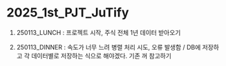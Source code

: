 # 2025_1st_PJT_JuTify

1. 250113_LUNCH : 프로젝트 시작, 주식 전체 1년 데이터 받아오기

2. 250113_DINNER : 속도가 너무 느려 병렬 처리 시도, 오류 발생함 / DB에 저장하고 각 데이터별로 저장하는 식으로 해야겠다. 기존 꺼 참고하기
